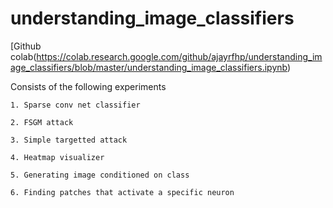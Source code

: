 # understanding_image_classifiers


[Github colab(https://colab.research.google.com/github/ajayrfhp/understanding_image_classifiers/blob/master/understanding_image_classifiers.ipynb)


Consists of the following experiments

	1. Sparse conv net classifier

	2. FSGM attack

	3. Simple targetted attack

	4. Heatmap visualizer

	5. Generating image conditioned on class

	6. Finding patches that activate a specific neuron


